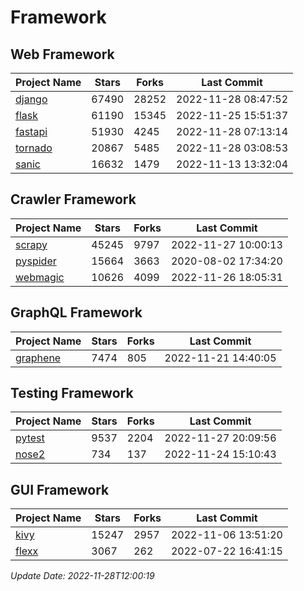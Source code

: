 # Framework

## Web Framework
| Project Name | Stars | Forks | Last Commit |
| ------------ | ----- | ----- | ----------- |
| [django](https://github.com/django/django) | 67490 | 28252 | 2022-11-28 08:47:52 |
| [flask](https://github.com/pallets/flask) | 61190 | 15345 | 2022-11-25 15:51:37 |
| [fastapi](https://github.com/tiangolo/fastapi) | 51930 | 4245 | 2022-11-28 07:13:14 |
| [tornado](https://github.com/tornadoweb/tornado) | 20867 | 5485 | 2022-11-28 03:08:53 |
| [sanic](https://github.com/sanic-org/sanic) | 16632 | 1479 | 2022-11-13 13:32:04 |

## Crawler Framework
| Project Name | Stars | Forks | Last Commit |
| ------------ | ----- | ----- | ----------- |
| [scrapy](https://github.com/scrapy/scrapy) | 45245 | 9797 | 2022-11-27 10:00:13 |
| [pyspider](https://github.com/binux/pyspider) | 15664 | 3663 | 2020-08-02 17:34:20 |
| [webmagic](https://github.com/code4craft/webmagic) | 10626 | 4099 | 2022-11-26 18:05:31 |

## GraphQL Framework
| Project Name | Stars | Forks | Last Commit |
| ------------ | ----- | ----- | ----------- |
| [graphene](https://github.com/graphql-python/graphene) | 7474 | 805 | 2022-11-21 14:40:05 |

## Testing Framework
| Project Name | Stars | Forks | Last Commit |
| ------------ | ----- | ----- | ----------- |
| [pytest](https://github.com/pytest-dev/pytest) | 9537 | 2204 | 2022-11-27 20:09:56 |
| [nose2](https://github.com/nose-devs/nose2) | 734 | 137 | 2022-11-24 15:10:43 |

## GUI Framework
| Project Name | Stars | Forks | Last Commit |
| ------------ | ----- | ----- | ----------- |
| [kivy](https://github.com/kivy/kivy) | 15247 | 2957 | 2022-11-06 13:51:20 |
| [flexx](https://github.com/flexxui/flexx) | 3067 | 262 | 2022-07-22 16:41:15 |

*Update Date: 2022-11-28T12:00:19*